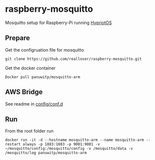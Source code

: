 # raspberry-mosquitto
Mosquitto setup for Raspberry-Pi running [HypriotOS](https://blog.hypriot.com/post/releasing-HypriotOS-1-0/)

## Prepare

Get the configruation file for mosquitto
```
git clone https://github.com/realloser/raspberry-mosquitto.git
```

Get the docker container
```
Docker pull panuwitp/mosquitto-arm
```

## AWS Bridge
See readme in [config/conf.d](/config/conf.d/README.md)


## Run
From the root folder run
```
docker run -it -d --hostname mosquitto-arm --name mosquitto-arm --restart always -p 1883:1883 -p 9001:9001 -v ~/mosquitto/config:/mosquitto/config -v /mosquitto/data -v /mosquitto/log panuwitp/mosquitto-arm
```
